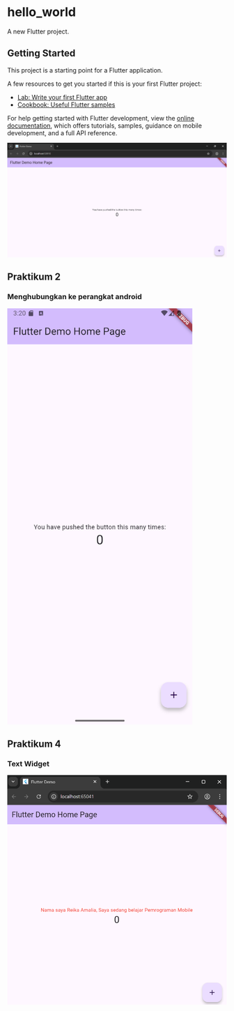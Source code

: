 # hello_world

A new Flutter project.

## Getting Started

This project is a starting point for a Flutter application.

A few resources to get you started if this is your first Flutter project:

- [Lab: Write your first Flutter app](https://docs.flutter.dev/get-started/codelab)
- [Cookbook: Useful Flutter samples](https://docs.flutter.dev/cookbook)

For help getting started with Flutter development, view the
[online documentation](https://docs.flutter.dev/), which offers tutorials,
samples, guidance on mobile development, and a full API reference.


![screenshots hello_world](image/Mobile.5.1.png)


## Praktikum 2
### Menghubungkan ke perangkat android
![praktikum 2](image/Mobile.5.2.png)

## Praktikum 4
### Text Widget
![praktikum 4.1](image/mobile.5.3.png)

